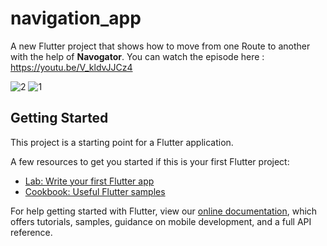 # navigation_app

A new Flutter project that shows how to move from one Route to another with the help of **Navogator**.
You can watch the episode here : https://youtu.be/V_kldvJJCz4

![2](https://user-images.githubusercontent.com/36349126/147413881-22bb5ebf-8884-45cd-b3da-0c3cd057bea9.png)
![1](https://user-images.githubusercontent.com/36349126/147413882-8564c516-a0aa-4739-b19e-b9202e2fb5d3.png)

## Getting Started

This project is a starting point for a Flutter application.

A few resources to get you started if this is your first Flutter project:

- [Lab: Write your first Flutter app](https://flutter.dev/docs/get-started/codelab)
- [Cookbook: Useful Flutter samples](https://flutter.dev/docs/cookbook)

For help getting started with Flutter, view our
[online documentation](https://flutter.dev/docs), which offers tutorials,
samples, guidance on mobile development, and a full API reference.
